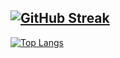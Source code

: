[![GitHub Streak](http://github-readme-streak-stats.herokuapp.com?user=Ven0m0&date_format=j%20M%5B%20Y%5D)](https://git.io/streak-stats)
---
[![Top Langs](https://github-readme-stats.vercel.app/api/top-langs/?username=Ven0m0)](https://github.com/anuraghazra/github-readme-stats)




